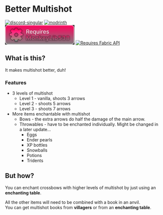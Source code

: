 # Better Multishot
[![discord-singular](https://cdn.jsdelivr.net/npm/@intergrav/devins-badges@3/assets/cozy/social/discord-singular_vector.svg)](https://discord.offsetmonkey538.top/)
[![modrinth](https://cdn.jsdelivr.net/npm/@intergrav/devins-badges@3/assets/cozy/available/modrinth_vector.svg)](https://modrinth.com/mod/bettermultishot)  
[![requires-monkeylib538](https://raw.githubusercontent.com/OffsetMods538/MonkeyLib538/master/images/requires_monkeylib538.png)](https://modrinth.com/mod/monkeylib538)
[![Requires Fabric API](https://cdn.jsdelivr.net/npm/@intergrav/devins-badges@3/assets/cozy/requires/fabric-api_vector.svg)](https://modrinth.com/mod/fabric-api)

## What is this?
It makes multishot better, duh!

### Features
- 3 levels of multishot
  - Level 1 - vanilla, shoots 3 arrows
  - Level 2 - shoots 5 arrows
  - Level 3 - shoots 7 arrows
- More items enchantable with multishot
  - Bows - the extra arrows do half the damage of the main arrow.
  - Throwables - have to be enchanted individually. Might be changed in a later update...
    - Eggs
    - Ender pearls
    - XP bottles
    - Snowballs
    - Potions
    - Tridents

## But how?
You can enchant crossbows with higher levels of multishot by just using an **enchanting table**.

All the other items will need to be combined with a book in an anvil.  
You can get multishot books from **villagers** or from an **enchanting table**.
